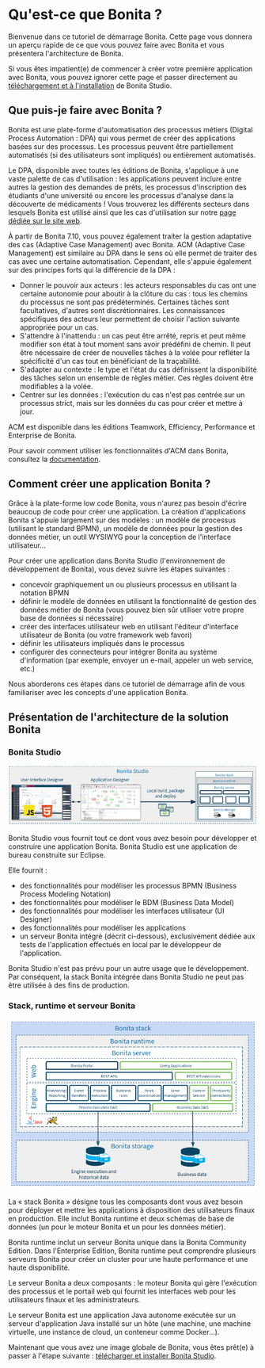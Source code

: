 # Qu'est-ce que Bonita ?

Bienvenue dans ce tutoriel de démarrage Bonita. Cette page vous donnera un aperçu rapide de ce que vous pouvez faire avec Bonita et vous présentera l'architecture de Bonita.

Si vous êtes impatient(e) de commencer à créer votre première application avec Bonita, vous pouvez ignorer cette page et passer directement au [téléchargement et à l'installation](bonita-studio-download-installation.md) de Bonita Studio.

## Que puis-je faire avec Bonita ?

Bonita est une plate-forme d'automatisation des processus métiers (Digital Process Automation : DPA) qui vous permet de créer des applications basées sur des processus. Les processus peuvent être partiellement automatisés (si des utilisateurs sont impliqués) ou entièrement automatisés.

Le DPA, disponible avec toutes les éditions de Bonita, s'applique à une vaste palette de cas d'utilisation : les applications peuvent inclure entre autres la gestion des demandes de prêts, les processus d'inscription des étudiants d'une université ou encore les processus d'analyse dans la découverte de médicaments ! Vous trouverez les différents secteurs dans lesquels Bonita est utilisé ainsi que les cas d'utilisation sur notre [page dédiée sur le site web](https://fr.bonitasoft.com/industries).

À partir de Bonita 7.10, vous pouvez également traiter la gestion adaptative des cas (Adaptive Case Management) avec Bonita. 
ACM (Adaptive Case Management) est similaire au DPA dans le sens où elle permet de traiter des cas avec une certaine automatisation. Cependant, elle s'appuie également sur des principes forts qui la différencie de la DPA : 
  - Donner le pouvoir aux acteurs : les acteurs responsables du cas ont une certaine autonomie pour aboutir à la clôture du cas : tous les chemins du processus ne sont pas prédéterminés. Certaines tâches sont facultatives, d'autres sont discrétionnaires. Les connaissances spécifiques des acteurs leur permettent de choisir l'action suivante appropriée pour un cas. 
  - S'attendre à l'inattendu : un cas peut être arrêté, repris et peut même modifier son état à tout moment sans avoir prédéfini de chemin. Il peut être nécessaire de créer de nouvelles tâches à la volée pour refléter la spécificité d'un cas tout en bénéficiant de la traçabilité.
  - S'adapter au contexte : le type et l'état du cas définissent la disponibilité des tâches selon un ensemble de règles métier. Ces règles doivent être modifiables à la volée.
  - Centrer sur les données : l'exécution du cas n'est pas centrée sur un processus strict, mais sur les données du cas pour créer et mettre à jour.

ACM est disponible dans les éditions Teamwork, Efficiency, Performance et Enterprise de Bonita.

Pour savoir comment utiliser les fonctionnalités d'ACM dans Bonita, consultez la [documentation](https://documentation.bonitasoft.com/bonita//use-bonita-acm).


## Comment créer une application Bonita ?

Grâce à la plate-forme low code Bonita, vous n'aurez pas besoin d'écrire beaucoup de code pour créer une application. La création d'applications Bonita s'appuie largement sur des modèles : un modèle de processus (utilisant le standard BPMN), un modèle de données pour la gestion des données métier, un outil WYSIWYG pour la conception de l'interface utilisateur...

Pour créer une application dans Bonita Studio (l'environnement de développement de Bonita), vous devez suivre les étapes suivantes :
- concevoir graphiquement un ou plusieurs processus en utilisant la notation BPMN
- définir le modèle de données en utilisant la fonctionnalité de gestion des données métier de Bonita (vous pouvez bien sûr utiliser votre propre base de données si nécessaire)
- créer des interfaces utilisateur web en utilisant l'éditeur d'interface utilisateur de Bonita (ou votre framework web favori)
- définir les utilisateurs impliqués dans le processus
- configurer des connecteurs pour intégrer Bonita au système d'information (par exemple, envoyer un e-mail, appeler un web service, etc.)

Nous aborderons ces étapes dans ce tutoriel de démarrage afin de vous familiariser avec les concepts d'une application Bonita.

## Présentation de l'architecture de la solution Bonita

### Bonita Studio

![Architecture du Studio Bonita](images/getting-started-tutorial/what-is-bonita/architecture-bonita-studio.png)<!--{.img-responsive .img-thumbnail}-->

Bonita Studio vous fournit tout ce dont vous avez besoin pour développer et construire une application Bonita. Bonita Studio est une application de bureau construite sur Eclipse.

Elle fournit :
- des fonctionnalités pour modéliser les processus BPMN (Business Process Modeling Notation)
- des fonctionnalités pour modéliser le BDM (Business Data Model)
- des fonctionnalités pour modéliser les interfaces utilisateur (UI Designer)
- des fonctionnalités pour modéliser les applications
- un serveur Bonita intégré (décrit ci-dessous), exclusivement dédiée aux tests de l'application effectués en local par le développeur de l'application.

Bonita Studio n'est pas prévu pour un autre usage que le développement. Par conséquent, la stack Bonita intégrée dans Bonita Studio ne peut pas être utilisée à des fins de production.

### Stack, runtime et serveur Bonita

![Architecture de la stack Bonita](images/getting-started-tutorial/what-is-bonita/architecture-bonita-stack.png)<!--{.img-responsive .img-thumbnail}-->

La « stack Bonita » désigne tous les composants dont vous avez besoin pour déployer et mettre les applications à disposition des utilisateurs finaux en production. Elle inclut Bonita runtime et deux schémas de base de données (un pour le moteur Bonita et un pour les données métier).

Bonita runtime inclut un serveur Bonita unique dans la Bonita Community Edition. Dans l'Enterprise Edition, Bonita runtime peut comprendre plusieurs serveurs Bonita pour créer un cluster pour une haute performance et une haute disponibilité.

Le serveur Bonita a deux composants : le moteur Bonita qui gère l'exécution des processus et le portail web qui fournit les interfaces web pour les utilisateurs finaux et les administrateurs.

Le serveur Bonita est une application Java autonome exécutée sur un serveur d'application Java installé sur un hôte (une machine, une machine virtuelle, une instance de cloud, un conteneur comme Docker...).

Maintenant que vous avez une image globale de Bonita, vous êtes prêt(e) à passer à l'étape suivante : [télécharger et installer Bonita Studio](bonita-studio-download-installation.md).
